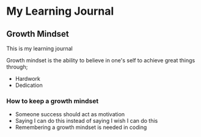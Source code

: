 # My Learning Journal

## Growth Mindset 

This is my learning journal

 Growth mindset is the ability to believe in one's self to achieve great things through;
* Hardwork 
* Dedication


### How to keep a growth mindset 
-  Someone success should act as motivation
-  Saying I can do this instead of saying I wish I can do this
- Remembering a growth mindset is needed in coding




